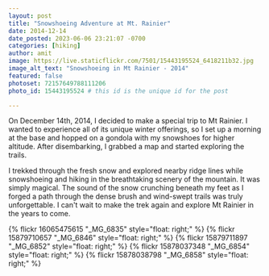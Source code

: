 ```yaml
---
layout: post
title: "Snowshoeing Adventure at Mt. Rainier"
date: 2014-12-14
date_posted: 2023-06-06 23:21:07 -0700
categories: [hiking]
author: amit
image: https://live.staticflickr.com/7501/15443195524_6418211b32.jpg
image_alt_text: "Snowshoeing in Mt Rainier - 2014"
featured: false
photoset: 72157649788111206
photo_id: 15443195524 # this id is the unique id for the post

---
```

 

On December 14th, 2014, I decided to make a special trip to Mt Rainier. I wanted to experience all of its unique winter offerings, so I set up a morning at the base and hopped on a gondola with my snowshoes for higher altitude. After disembarking, I grabbed a map and started exploring the trails.

I trekked through the fresh snow and explored nearby ridge lines while snowshoeing and hiking in the breathtaking scenery of the mountain. It was simply magical. The sound of the snow crunching beneath my feet as I forged a path through the dense brush and wind-swept trails was truly unforgettable. I can't wait to make the trek again and explore Mt Rainier in the years to come.

{% flickr 16065475615 "_MG_6835" style="float: right;"
 %}
{% flickr 15879710657 "_MG_6846" style="float: right;"
 %}
{% flickr 15879711897 "_MG_6852" style="float: right;"
 %}
{% flickr 15878037348 "_MG_6854" style="float: right;"
 %}
{% flickr 15878038798 "_MG_6858" style="float: right;"
 %}

